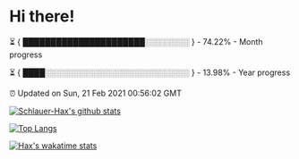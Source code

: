 # Hi there!

⏳ { ██████████████████████░░░░░░░░ } - 74.22% - Month progress

⏳ { ████░░░░░░░░░░░░░░░░░░░░░░░░░░ } - 13.98% - Year progress

⏰ Updated on Sun, 21 Feb 2021 00:56:02 GMT


[![Schlauer-Hax's github stats](https://github-readme-stats.vercel.app/api?username=Schlauer-Hax&show_icons=true&theme=dark&count_private=true)](https://github.com/Schlauer-Hax)


[![Top Langs](https://github-readme-stats.vercel.app/api/top-langs/?username=Schlauer-Hax&layout=compact&theme=dark)](https://github.com/Schlauer-Hax?tab=repositories)


[![Hax's wakatime stats](https://github-readme-stats.vercel.app/api/wakatime?username=Hax&theme=dark)](https://wakatime.com/@Hax)

